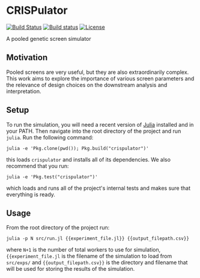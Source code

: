 # CRISPulator

[![Build Status](https://travis-ci.com/tlnagy/crispulator.svg?token=MCUYuFeh1dFnAvCDpb4q&branch=master)](https://travis-ci.com/tlnagy/crispulator)
[![Build status](https://ci.appveyor.com/api/projects/status/ja0e8s9mnxq6ncf8?svg=true)](https://ci.appveyor.com/project/tlnagy/pooled-screen-optimization)
[![License](http://img.shields.io/:license-apache-blue.svg?style=flat-square)](http://www.apache.org/licenses/LICENSE-2.0.html)

A pooled genetic screen simulator

## Motivation

Pooled screens are very useful, but they are also extraordinarily complex.
This work aims to explore the importance of various screen parameters and
the relevance of design choices on the downstream analysis and
interpretation.

## Setup

To run the simulation, you will need a recent version of
[Julia](http://julialang.org/downloads/) installed and in your PATH. Then
navigate into the root directory of the project and run `julia`. Run the
following command:

```
julia -e 'Pkg.clone(pwd()); Pkg.build("crispulator")'
```

this loads `crispulator` and installs all of its dependencies. We also
recommend that you run:

```
julia -e 'Pkg.test("crispulator")'
```

which loads and runs all of the project's internal tests and makes sure
that everything is ready.

## Usage

From the root directory of the project run:

```
julia -p N src/run.jl {{experiment_file.jl}} {{output_filepath.csv}}
```

where `N+1` is the number of total workers to use for simulation,
`{{experiment_file.jl` is the filename of the simulation to load from
`src/exps/` and `{{output_filepath.csv}}` is the directory and filename
that will be used for storing the results of the simulation.

